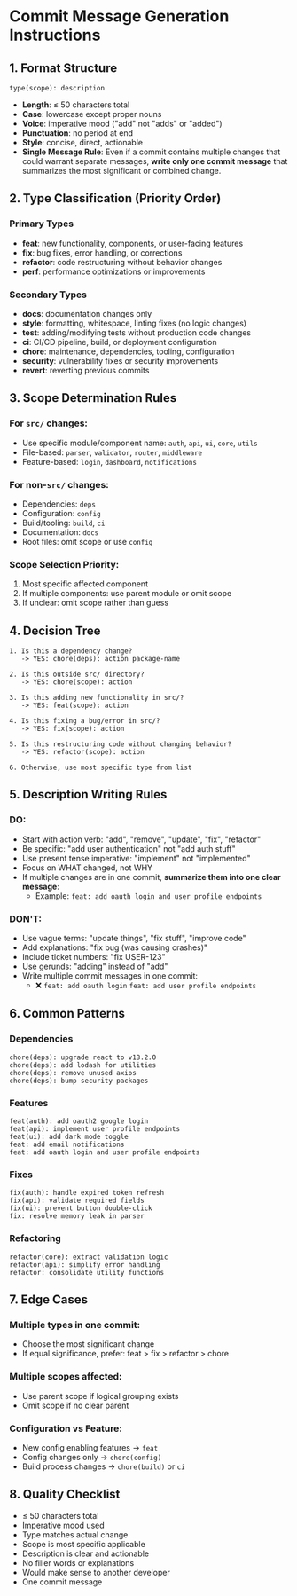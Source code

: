 # Commit Message Generation Instructions

## 1. Format Structure

```
type(scope): description
```

- **Length**: ≤ 50 characters total
- **Case**: lowercase except proper nouns
- **Voice**: imperative mood ("add" not "adds" or "added")
- **Punctuation**: no period at end
- **Style**: concise, direct, actionable
- **Single Message Rule**: Even if a commit contains multiple changes that could warrant separate messages, **write only one commit message** that summarizes the most significant or combined change.

## 2. Type Classification (Priority Order)

### Primary Types

- **feat**: new functionality, components, or user-facing features
- **fix**: bug fixes, error handling, or corrections
- **refactor**: code restructuring without behavior changes
- **perf**: performance optimizations or improvements

### Secondary Types

- **docs**: documentation changes only
- **style**: formatting, whitespace, linting fixes (no logic changes)
- **test**: adding/modifying tests without production code changes
- **ci**: CI/CD pipeline, build, or deployment configuration
- **chore**: maintenance, dependencies, tooling, configuration
- **security**: vulnerability fixes or security improvements
- **revert**: reverting previous commits

## 3. Scope Determination Rules

### For `src/` changes:

- Use specific module/component name: `auth`, `api`, `ui`, `core`, `utils`
- File-based: `parser`, `validator`, `router`, `middleware`
- Feature-based: `login`, `dashboard`, `notifications`

### For non-`src/` changes:

- Dependencies: `deps`
- Configuration: `config`
- Build/tooling: `build`, `ci`
- Documentation: `docs`
- Root files: omit scope or use `config`

### Scope Selection Priority:

1. Most specific affected component
2. If multiple components: use parent module or omit scope
3. If unclear: omit scope rather than guess

## 4. Decision Tree

```
1. Is this a dependency change?
   -> YES: chore(deps): action package-name

2. Is this outside src/ directory?
   -> YES: chore(scope): action

3. Is this adding new functionality in src/?
   -> YES: feat(scope): action

4. Is this fixing a bug/error in src/?
   -> YES: fix(scope): action

5. Is this restructuring code without changing behavior?
   -> YES: refactor(scope): action

6. Otherwise, use most specific type from list
```

## 5. Description Writing Rules

### DO:

- Start with action verb: "add", "remove", "update", "fix", "refactor"
- Be specific: "add user authentication" not "add auth stuff"
- Use present tense imperative: "implement" not "implemented"
- Focus on WHAT changed, not WHY
- If multiple changes are in one commit, **summarize them into one clear message**:
  - Example: `feat: add oauth login and user profile endpoints`

### DON'T:

- Use vague terms: "update things", "fix stuff", "improve code"
- Add explanations: "fix bug (was causing crashes)"
- Include ticket numbers: "fix USER-123"
- Use gerunds: "adding" instead of "add"
- Write multiple commit messages in one commit:
  - ❌ `feat: add oauth login`
    `feat: add user profile endpoints`

## 6. Common Patterns

### Dependencies

```
chore(deps): upgrade react to v18.2.0
chore(deps): add lodash for utilities
chore(deps): remove unused axios
chore(deps): bump security packages
```

### Features

```
feat(auth): add oauth2 google login
feat(api): implement user profile endpoints
feat(ui): add dark mode toggle
feat: add email notifications
feat: add oauth login and user profile endpoints
```

### Fixes

```
fix(auth): handle expired token refresh
fix(api): validate required fields
fix(ui): prevent button double-click
fix: resolve memory leak in parser
```

### Refactoring

```
refactor(core): extract validation logic
refactor(api): simplify error handling
refactor: consolidate utility functions
```

## 7. Edge Cases

### Multiple types in one commit:

- Choose the most significant change
- If equal significance, prefer: feat > fix > refactor > chore

### Multiple scopes affected:

- Use parent scope if logical grouping exists
- Omit scope if no clear parent

### Configuration vs Feature:

- New config enabling features → `feat`
- Config changes only → `chore(config)`
- Build process changes → `chore(build)` or `ci`

## 8. Quality Checklist

- ≤ 50 characters total
- Imperative mood used
- Type matches actual change
- Scope is most specific applicable
- Description is clear and actionable
- No filler words or explanations
- Would make sense to another developer
- One commit message